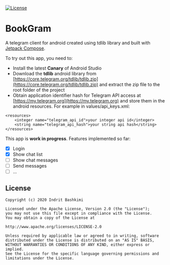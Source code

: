 [![License](https://img.shields.io/badge/license-Apache%202-4EB1BA.svg?style=flat-square)](https://www.apache.org/licenses/LICENSE-2.0.html)

# BookGram

A telegram client for android created using tdlib library and built with [Jetpack Compose](https://developer.android.com/jetpack/compose).

To try out this app, you need to: 
* Install the latest **Canary** of Android Studio
* Download the **tdlib** android library from [https://core.telegram.org/tdlib/tdlib.zip](https://core.telegram.org/tdlib/tdlib.zip) and extract the zip file to the root folder of the project
* Obtain application identifier hash for Telegram API access at [https://my.telegram.org](https://my.telegram.org) and store them in the android resources. For example in values/api_keys.xml:
```
<resources>
    <integer name="telegram_api_id">your integer api id</integer>
    <string name="telegram_api_hash">your string api hash</string>
</resources>
```

This app is **work in progress**. Features implemented so far:
- [x] Login
- [x] Show chat list
- [ ] Show chat messages
- [ ] Send messages
- [ ] ...

## License
    Copyright (c) 2020 Indrit Bashkimi

    Licensed under the Apache License, Version 2.0 (the "License");
    you may not use this file except in compliance with the License.
    You may obtain a copy of the License at

    http://www.apache.org/licenses/LICENSE-2.0

    Unless required by applicable law or agreed to in writing, software
    distributed under the License is distributed on an "AS IS" BASIS,
    WITHOUT WARRANTIES OR CONDITIONS OF ANY KIND, either express or implied.
    See the License for the specific language governing permissions and
    limitations under the License.
